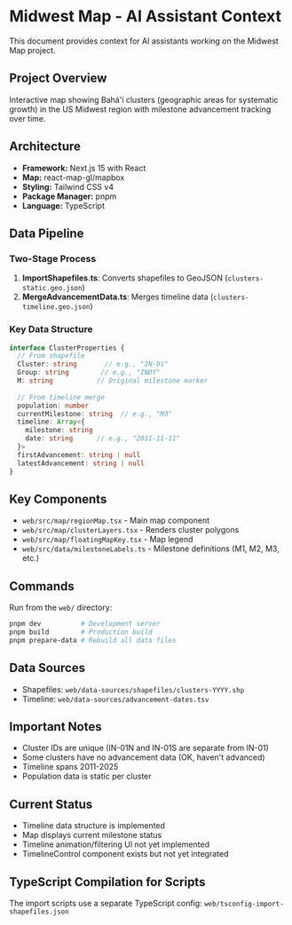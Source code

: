 # Midwest Map - AI Assistant Context

This document provides context for AI assistants working on the Midwest Map project.

## Project Overview
Interactive map showing Bahá'í clusters (geographic areas for systematic growth) in the US Midwest region with milestone advancement tracking over time.

## Architecture
- **Framework:** Next.js 15 with React
- **Map:** react-map-gl/mapbox
- **Styling:** Tailwind CSS v4
- **Package Manager:** pnpm
- **Language:** TypeScript

## Data Pipeline

### Two-Stage Process
1. **ImportShapefiles.ts**: Converts shapefiles to GeoJSON (`clusters-static.geo.json`)
2. **MergeAdvancementData.ts**: Merges timeline data (`clusters-timeline.geo.json`)

### Key Data Structure
```typescript
interface ClusterProperties {
  // From shapefile
  Cluster: string       // e.g., "IN-01"
  Group: string        // e.g., "INDY"
  M: string           // Original milestone marker
  
  // From timeline merge
  population: number
  currentMilestone: string  // e.g., "M3"
  timeline: Array<{
    milestone: string
    date: string      // e.g., "2011-11-11"
  }>
  firstAdvancement: string | null
  latestAdvancement: string | null
}
```

## Key Components
- `web/src/map/regionMap.tsx` - Main map component
- `web/src/map/clusterLayers.tsx` - Renders cluster polygons
- `web/src/map/floatingMapKey.tsx` - Map legend
- `web/src/data/milestoneLabels.ts` - Milestone definitions (M1, M2, M3, etc.)

## Commands
Run from the `web/` directory:
```bash
pnpm dev          # Development server
pnpm build        # Production build
pnpm prepare-data # Rebuild all data files
```

## Data Sources
- Shapefiles: `web/data-sources/shapefiles/clusters-YYYY.shp`
- Timeline: `web/data-sources/advancement-dates.tsv`

## Important Notes
- Cluster IDs are unique (IN-01N and IN-01S are separate from IN-01)
- Some clusters have no advancement data (OK, haven't advanced)
- Timeline spans 2011-2025
- Population data is static per cluster

## Current Status
- Timeline data structure is implemented
- Map displays current milestone status
- Timeline animation/filtering UI not yet implemented
- TimelineControl component exists but not yet integrated

## TypeScript Compilation for Scripts
The import scripts use a separate TypeScript config: `web/tsconfig-import-shapefiles.json`